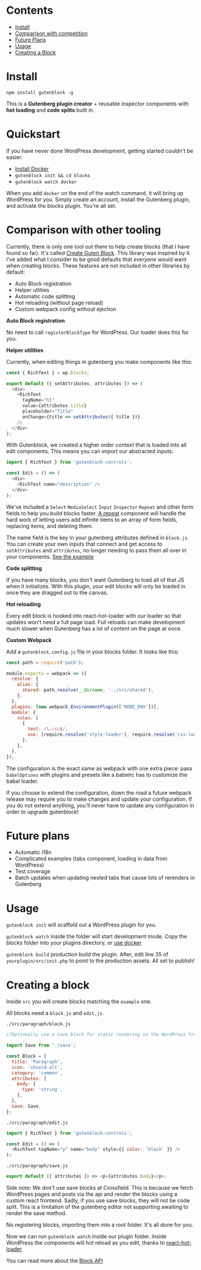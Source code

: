 # Contents

* [Install](#install)
* [Comparison with competition](#comparison-with-other-tooling)
* [Future Plans](#future-plans)
* [Usage](#usage)
* [Creating a Block](#creating-a-block)

# Install

`npm install gutenblock -g`

This is a **Gutenberg plugin creator** + reusable inspector components with **hot loading** and **code splits** built in.

# Quickstart

If you have never done WordPress development, getting started couldn't be easier.

* [Install Docker](https://store.docker.com/search?type=edition&offering=community)
* `gutenblock init && cd blocks`
* `gutenblock watch docker`

When you add `docker` on the end of the watch command, it will bring up WordPress for you. Simply create an account, install the Gutenberg plugin, and activate the blocks plugin. You're all set.

# Comparison with other tooling

Currently, there is only one tool out there to help create blocks (that I have found so far). It's called [Create Guten Block](https://github.com/ahmadawais/create-guten-block). This library was inspired by it. I've added what I consider to be good defaults that _everyone_ would want when creating blocks. These features are not included in other libraries by default:

* Auto Block registration
* Helper utlities
* Automatic code splitting
* Hot reloading (without page reload)
* Custom webpack config without ejection

**Auto Block registration**

No need to call `registerBlockType` for WordPress. Our loader does this for you.

**Helper utilities**

Currently, when editing things in gutenberg you make components like this:

```js
const { RichText } = wp.blocks;

export default ({ setAttributes, attributes }) => (
  <div>
    <RichText
      tagName="h1"
      value={attributes.title}
      placeholder="Title"
      onChange={title => setAttributes({ title })}
    />
  </div>
);
```

With Gutenblock, we created a higher order context that is loaded into all edit components. This means you can import our abstracted inputs:

```js
import { RichText } from 'gutenblock-controls';

const Edit = () => (
  <div>
    <RichText name="description" />
  </div>
);
```

We've included a `Select` `MediaSelect` `Input` `Inspector` `Repeat` and other form fields to help you build blocks faster. [A repeat](/plugin/src/example/inspector.js) component will handle the hard work of letting users add infinite items to an array of form fields, replacing items, and deleting them.

The name field is the key in your gutenberg attributes defined in `block.js`. You can create your own inputs that connect and get access to `setAttributes` and `attributes`, no longer needing to pass them all over in your components. [See the example](/controls/src/form/rich-text.js)

**Code splitting**

If you have many blocks, you don't want Gutenberg to load all of that JS when it initializes. With this plugin, your edit blocks will only be loaded in once they are dragged out to the canvas.

**Hot reloading**

Every edit block is hooked into react-hot-loader with our loader so that updates won't need a full page load. Full reloads can make development much slower when Gutenberg has a lot of content on the page at once.

**Custom Webpack**

Add a `gutenblock.config.js` file in your blocks folder. It looks like this:

```js
const path = require('path');

module.exports = webpack => ({
  resolve: {
    alias: {
      shared: path.resolve(__dirname, '../src/shared'),
    },
  },
  plugins: [new webpack.EnvironmentPlugin(['NODE_ENV'])],
  module: {
    rules: [
      {
        test: /\.css$/,
        use: [require.resolve('style-loader'), require.resolve('css-loader')],
      },
    ],
  },
});
```

The configuration is the exact same as webpack with one extra piece: pass `babelOptions` with plugins and presets like a babelrc has to customize the babel loader.

If you choose to extend the configuration, down the road a future webpack release may require you to make changes and update your configuration. If you do not extend anything, you'll never have to update any configuration in order to upgrade gutenblock!

# Future plans

* Automatic i18n
* Complicated examples (tabs component, loading in data from WordPress)
* Test coverage
* Batch updates when updating nested tabs that cause lots of rerenders in Gutenberg

# Usage

`gutenblock init` will scaffold out a WordPress plugin for you.

`gutenblock watch` inside the folder will start development mode. Copy the blocks folder into your plugins directory, or [use docker](https://gist.github.com/zackify/d8e428f93e018c3fbcce512414d02e62)

`gutenblock build` production build the plugin. After, edit line 35 of `yourplugin/src/init.php` to point to the production assets. All set to publish!

# Creating a block

Inside `src` you will create blocks matching the `example` one.

All blocks need a `block.js` and `edit.js`.

`./src/paragraph/block.js`

```js
//Optionally use a save block for static rendering on the WordPress frontend

import Save from './save';

const Block = {
  title: 'Paragraph',
  icon: 'shield-alt',
  category: 'common',
  attributes: {
    body: {
      type: 'string',
    },
  },
  save: Save,
};
```

`./src/paragraph/edit.js`

```js
import { RichText } from 'gutenblock-controls';

const Edit = () => (
  <RichText tagName="p" name="body" style={{ color: 'black' }} />
);
```

`./src/paragraph/save.js`

```js
export default ({ attributes }) => <p>{attributes.body}</p>;
```

Side note: We don't use save blocks at Crossfield. This is because we fetch WordPress pages and posts via the api and render the blocks using a custom react frontend. Sadly, if you use save blocks, they will not be code split. This is a limitation of the gutenberg editor not supporting awaiting to render the save method.

No registering blocks, importing them into a root folder. It's all done for you.

Now we can run `gutenblock watch` inside our plugin folder. Inside WordPress the components will hot reload as you edit, thanks to [react-hot-loader](https://github.com/gaearon/react-hot-loader)

You can read more about the [Block API](https://wordpress.org/gutenberg/handbook/block-api/)
